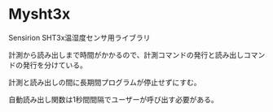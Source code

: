 # Mysht3x
Sensirion SHT3x温湿度センサ用ライブラリ

計測から読み出しまで時間がかかるので、計測コマンドの発行と読み出しコマンドの発行を分けている。

計測と読み出しの間に長期間プログラムが停止せずにすむ。

自動読み出し関数は1秒間間隔でユーザーが呼び出す必要がある。
